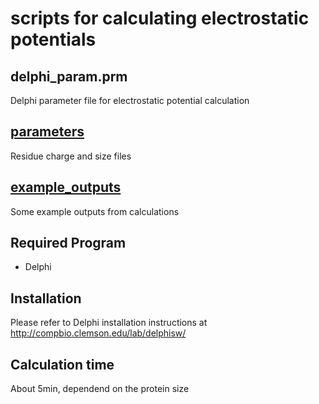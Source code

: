 # scripts for calculating electrostatic potentials

## delphi_param.prm

Delphi parameter file for electrostatic potential calculation

## [parameters](parameters)

Residue charge and size files

## [example_outputs](example_outputs)

Some example outputs from calculations

## Required Program

* Delphi

## Installation

Please refer to Delphi installation instructions at http://compbio.clemson.edu/lab/delphisw/

## Calculation time

About 5min, dependend on the protein size
